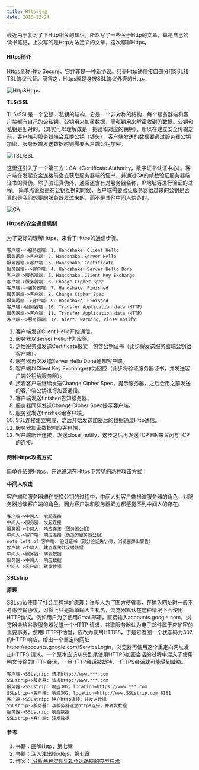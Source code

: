 ```yaml
---
title: Https小结
date: 2016-12-24
---
```


最近由于复习了下Http相关的知识，所以写了一些关于Http的文章，算是自己的读书笔记。上次写的是Http方法定义的文章，这次聊聊Https。

#### Https简介

Https全称Http Secure，它并非是一种新协议。只是Http通信接口部分用SSL和TSL协议代替。简言之，Https就是身披SSL协议外壳的Http。

![Http&Https](http://img.blog.csdn.net/20161224163733133?watermark/2/text/aHR0cDovL2Jsb2cuY3Nkbi5uZXQvdnVydG5lYw==/font/5a6L5L2T/fontsize/400/fill/I0JBQkFCMA==/dissolve/70/gravity/SouthEast)

**TLS/SSL**

TLS/SSL是一个公钥／私钥的结构，它是一个非对称的结构，每个服务器端和客户端都有自己的公私钥。公钥用来加密数据，而私钥用来解密收到的数据。公钥和私钥是配对的，（其实可以理解成是一把锁和对应的钥钥），所以在建立安全传输之前，客户端和服务器端会互换公钥（锁头），客户端发送的数据要通过服务器公钥加密，服务器端发送数据时则需要客户端公钥加密。

![TSL/SSL](http://img.blog.csdn.net/20161224175718032?watermark/2/text/aHR0cDovL2Jsb2cuY3Nkbi5uZXQvdnVydG5lYw==/font/5a6L5L2T/fontsize/400/fill/I0JBQkFCMA==/dissolve/70/gravity/SouthEast)

这里还引入了一个第三方：CA（Certificate Authority，数字证书认证中心）。客户端在发起安全连接前会去获取服务器端的证书，并通过CA的帧数验证服务器端证书的真伪。除了验证真伪外，通常还含有对服务器名称，IP地址等进行验证的过程。
简单点说就是在公钥互换的时候，客户端需要验证服务器给过来的公钥是否真的是我们想要的服务器发过来的，而不是其他中间人伪造的。

![CA](http://img.blog.csdn.net/20161224171233971?watermark/2/text/aHR0cDovL2Jsb2cuY3Nkbi5uZXQvdnVydG5lYw==/font/5a6L5L2T/fontsize/400/fill/I0JBQkFCMA==/dissolve/70/gravity/SouthEast)

#### Https的安全通信机制

为了更好的理解Https，来看下Https的通信步骤。

```sequence
客户端-->服务器端: 1. Handshake：Client Hello
服务器端->客户端: 2. Handshake：Server Hello
服务器端->客户端: 3. Handshake：Certificate
服务器端-->客户端: 4. Handshake：Server Hello Done
客户端->服务器端: 5. Handshake：Client Key Exchange
客户端->服务器端: 6. Change Cipher Spec
客户端-->服务器端: 7. Handshake：Finished
服务器端->客户端: 8. Change Cipher Spec
服务器端-->客户端: 9. Handshake：Finished
客户端->服务器端: 10. Transfer Application data（HTTP）
服务器端->客户端: 11. Transfer Application data（HTTP）
客户端-->服务器端: 12. Alert: warning, close notify
```

1. 客户端发送Client Hello开始通信。
2. 服务器以Server Hello作为应答。
3. 之后服务器发送Certificate报文，包含公钥证书（此步将发送服务器端公钥给客户端）。
4. 服务器再次发送Server Hello Done通知客户端。
5. 客户端以Client Key Exchange作为回应（此步将验证服务器证书，并发送客户端公钥给服务器）。
6. 接着客户端继续发送Change Cipher Spec，提示服务器，之后会用之前发送的客户端公钥进行加密通信。
7. 客户端发送finished告知服务器。
8. 服务器同样发送Change Cipher Spec提示客户端。
9. 服务器发送finished给客户端。
10. SSL连接建立完成，之后开始发送加密后的数据通过Http通信。
11. 服务器加密数据响应客户端。
12. 客户端断开连接，发送close_notify，这步之后再发送TCP FIN来关闭与TCP的连接。

#### 两种Https攻击方式

简单介绍完Https，在说说现在Https下常见的两种攻击方式：

**中间人攻击**

客户端和服务器端在交换公钥的过程中，中间人对客户端扮演服务器的角色，对服务器扮演客户端的角色。因为客户端和服务器双方都感觉不到中间人的存在。

```sequence
客户端->中间人: 发起连接
中间人->服务器: 发起连接
服务器->中间人: 响应连接（服务器公钥）
中间人->客户端: 响应连接（伪造的服务器公钥）
note left of 客户端: 验证证书（部分验证失\n败，浏览器弹出警告）
客户端->中间人: 建立连接并发送数据
中间人->服务器: 转发数据
服务器->中间人: 响应数据
中间人->客户端: 转发数据
```

**SSLstrip**

**原理**

SSLstrip使用了社会工程学的原理：许多人为了图方便省事，在输入网址时一般不考虑传输协议，习惯上只是简单输入主机名，浏览器默认在这种情况下会使用HTTP协议。例如用户为了使用Gmail邮箱，直接输入accounts.google.com，浏览器会给谷歌服务器发送一个HTTP 请求，谷歌服务器认为电子邮件属于应加密的重要事务，使用HTTP不恰当，应改为使用HTTPS，于是它返回一个状态码为302的HTTP 响应，给出一个重定向网址https://accounts.google.com/ServiceLogin，浏览器再使用这个重定向网址发出HTTPS 请求。一个原本应该从头到尾使用HTTPS加密会话的过程中混入了使用明文传输的HTTP会话，一旦HTTP会话被劫持，HTTPS会话就可能受到威胁。

```sequence
客户端->SSLstrip: 请求http://www.***.com
SSLstrip->服务器: 请求http://www.***.com
服务器->SSLstrip: 响应302，location=https://www.***.com
SSLstrip->客户端: 响应302，location=http://www.SSLstrip.com:8181
客户端->SSLstrip: 建立http连接，并发送数据
SSLstrip->服务器: 与服务器建立https连接，并转发数据
服务器->SSLstrip: 响应数据
SSLstrip->客户端: 转发数据
```

#### 参考

1. 书籍：图解Http，第七章
2. 书籍：深入浅出Nodejs，第七章
3. 博客：[ 分析两种实现SSL会话劫持的典型技术](http://blog.csdn.net/howeverpf/article/details/19366215)